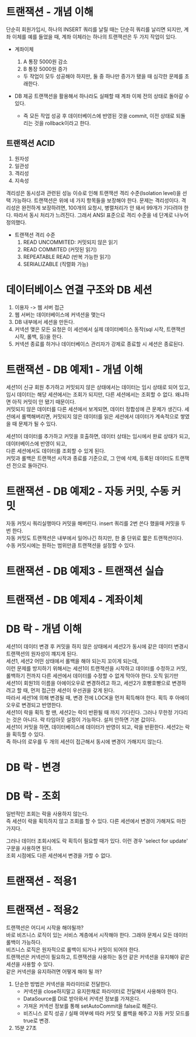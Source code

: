 # 트랜잭션 - 개념 이해 
단순히 회원가입시, 하나의 INSERT 쿼리를 날릴 때는 단순히 쿼리를 날리면 되지만, 계좌 이체를 예를 들었을 때, 계좌 이체라는 하나의 트랜잭션은 두 가지 작업이 있다. 

- 계좌이체
  1. A 통장 5000원 감소
  2. B 통장 5000원 증가
  - 두 작업이 모두 성공해야 하지만, 둘 중 하나만 증가가 됐을 때 심각한 문제를 초래한다. 

- DB 제공 트랜잭션을 활용해서 하나라도 실패할 때 계좌 이체 전의 상태로 돌아갈 수 있다.
  - 즉 모든 작업 성공 후 데이터베이스에 반영된 것을 commit, 이전 상태로 되돌리는 것을 rollback이라고 한다.

## 트랜잭션 ACID
1. 원자성
2. 일관성
3. 격리성
4. 지속성

격리성은 동시성과 관련된 성능 이슈로 인해 트랜잭션 격리 수준(Isolation level)을 선택 가능하다.
트랜잭션은 위에 네 가지 항목들을 보장해야 한다.
문제는 격리성이다. 격리성은 완전하게 보장하려면, 100개의 요청시, 병렬처리가 안 돼서 99개가 기다려야 한다.
따라서 동시 처리가 느려진다. 그래서 ANSI 표준으로 격리 수준을 네 단계로 나누어 정의했다.

- 트랜잭션 격리 수준
  1. READ UNCOMMITED: 커밋되지 않은 읽기
  2. READ COMMITED (커밋된 읽기)
  3. REPEATABLE READ (반복 가능한 읽기)
  4. SERIALIZABLE (직렬화 가능)

# 데이터베이스 연결 구조와 DB 세션
1. 이용자 -> 웹 서버 접근
2. 웹 서버는 데이터베이스에 커넥션을 맺는다
3. DB 내부에서 세션을 만든다.
4. 커넥션 맺은 모든 요청은 이 세션에서 실제 데이터베이스 동작(sql 시작, 트랜잭션 시작, 롤백, 등)을 한다.
5. 커넥션 종료를 하거나 데이터베이스 관리자가 강제로 종료할 시 세션은 종료된다.


# 트랜잭션 - DB 예제1 - 개념 이해
세션1이 신규 회원 추가하고 커밋되지 않은 상태에서는 데이터는 임시 상태로 되어 있고, 
임시 데이터는 해당 세션에서는 조회가 되지만, 다른 세션에서는 조회할 수 없다. 
왜냐하면 아직 커밋이 안 됐기 때문이다.  
커밋되지 않은 데이터를 다른 세션에서 보게되면, 데이터 정합성에 큰 문제가 생긴다. 세션에서 롤백해버리면,
커밋되지 않은 데이터를 읽은 세션에서 데이터가 계속적으로 쌓였을 때 문제가 될 수 있다.  
  
세션1이 데이터를 추가하고 커밋을 호출하면, 데이터 상태는 임시에서 완료 상태가 되고, 데이터베이스에 반영이 되고,  
다른 세션에서도 데이터를 조회할 수 있게 된다.  
커밋과 롤백은 트랜잭션 시작과 종료를 기준으로, 그 안에 삭제, 등록된 데이터도 트랜잭션 전으로 돌아간다.  


# 트랜잭션 - DB 예제2 - 자동 커밋, 수동 커밋
자동 커밋시 쿼리실행마다 커밋을 해버린다. insert 쿼리를 2번 쓴다 했을때 커밋을 두 번 한다.  
자동 커밋도 트랜잭션은 내부에서 일어나긴 하지만, 한 줄 단위로 짧은 트랜잭션이다.  
수동 커밋시에는 원하는 범위만큼 트랜잭션을 설정할 수 있다.  

# 트랜잭션 - DB 예제3 - 트랜잭션 실습

# 트랜잭션 - DB 예제4 - 계좌이체

# DB 락 - 개념 이해
세션1이 데이터 변경 후 커밋을 하지 않은 상태에서 세션2가 동시에 같은 데이터 변경시 트랜잭션의 원자성이 꺠지게 된다.  
세션1, 세션2 어떤 상태에서 롤백을 해야 되는지 꼬이게 되는데,  
이런 문제를 방지하기 위해서는 세션1이 트랜잭션을 시작하고 데이터를 수정하고 커밋, 롤백하기 전까지 다른 세션에서 데이터를 수정할 수 없게 막아야 한다. 오직 읽기만  
세션1이 회원1의 이름을 아에이오우로 변경하려고 하고, 세션2가 호빵호빵으로 변경하려고 할 때, 먼저 접근한 세션이 우선권을 갖게 된다.  
따라서 세션1에 의해 변경될 때, 변경 전에 LOCK을 먼저 획득해야 한다. 획득 후 아에이오우로 변경되고 반영한다.  
세션1이 락을 획득 할 땐, 세션2는 락이 반환될 때 까지 기다린다. 그러나 무한정 기다리는 것은 아니다. 락 타임아웃 설정이 가능하다. 설저 안하면 기본 값이다.  
세션1이 커밋을 하면, 데이터베이스에 데이터가 반영이 되고, 락을 반환한다. 세션2는 락을 획득할 수 있다.  
즉 하나의 로우를 두 개의 세션이 접근해서 동시에 변경이 가해지지 않는다.

# DB 락 - 변경

# DB 락 - 조회
일반적인 조회는 락을 사용하지 않는다.  
즉 세션이 락을 획득하지 않고 조회를 할 수 있다. 다른 세션에서 변경이 가해져도 마찬가지다.  

그러나 데이터 조회시에도 락 획득이 필요할 때가 있다. 이런 경우 'select for update' 구문을 사용하면 된다.  
조회 시점에도 다른 세션에서 변경을 가할 수 없다.  

# 트랜잭션 - 적용1

# 트랜잭션 - 적용2
트랜잭션은 어디서 시작을 해야될까?  
바로 비즈니스 로직이 있는 서비스 계층에서 시작해야 한다. 그래야 문제시 모든 데이터 롤백이 가능하다.  
비즈니스 로직은 원자적으로 롤백이 되거나 커밋이 되어야 한다.  
트랜잭션은 커넥션이 필요하고, 트랜잭션을 사용하는 동안 같은 커넥션을 유지해야 같은 세션을 사용할 수 있다.  
같은 커넥션을 유지하려면 어떻게 해야 될 까?  
1. 단순한 방법은 커넥션을 파라미터로 전달한다.
   - 커넥션을 close하지말고 유지한채로 파라미터로 전달해서 사용해야 한다.
   - DataSource를 DI로 받아와서 커넥션 정보를 가져온다.
   - 가져온 커넥션 정보를 통해 setAutoCommit을 false로 해준다.
   - 비즈니스 로직 성공 / 실패 여부에 따라 커밋 및 롤백을 해주고 자동 커밋 모드를 true로 변경.
2. 15분 27초











